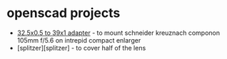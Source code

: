 # openscad projects

- [32.5x0.5 to 39x1 adapter](adapter-32.5x0.5-to-39x1) - to mount schneider kreuznach componon 105mm f/5.6 on intrepid compact enlarger
- [splitzer][splitzer] - to cover half of the lens
